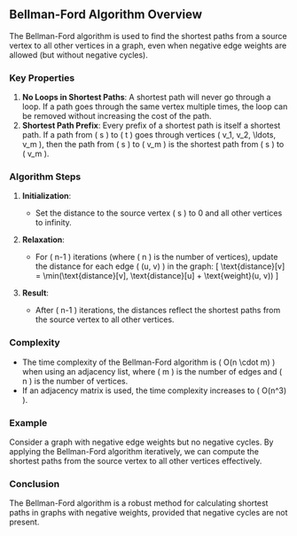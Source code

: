 ## Bellman-Ford Algorithm Overview

The Bellman-Ford algorithm is used to find the shortest paths from a source vertex to all other vertices in a graph, even when negative edge weights are allowed (but without negative cycles).

### Key Properties
1. **No Loops in Shortest Paths**: A shortest path will never go through a loop. If a path goes through the same vertex multiple times, the loop can be removed without increasing the cost of the path.
2. **Shortest Path Prefix**: Every prefix of a shortest path is itself a shortest path. If a path from \( s \) to \( t \) goes through vertices \( v_1, v_2, \ldots, v_m \), then the path from \( s \) to \( v_m \) is the shortest path from \( s \) to \( v_m \).

### Algorithm Steps
1. **Initialization**: 
   - Set the distance to the source vertex \( s \) to 0 and all other vertices to infinity.
  
2. **Relaxation**: 
   - For \( n-1 \) iterations (where \( n \) is the number of vertices), update the distance for each edge \( (u, v) \) in the graph:
     \[
     \text{distance}[v] = \min(\text{distance}[v], \text{distance}[u] + \text{weight}(u, v))
     \]
  
3. **Result**: 
   - After \( n-1 \) iterations, the distances reflect the shortest paths from the source vertex to all other vertices.

### Complexity
- The time complexity of the Bellman-Ford algorithm is \( O(n \cdot m) \) when using an adjacency list, where \( m \) is the number of edges and \( n \) is the number of vertices.
- If an adjacency matrix is used, the time complexity increases to \( O(n^3) \).

### Example
Consider a graph with negative edge weights but no negative cycles. By applying the Bellman-Ford algorithm iteratively, we can compute the shortest paths from the source vertex to all other vertices effectively.

### Conclusion
The Bellman-Ford algorithm is a robust method for calculating shortest paths in graphs with negative weights, provided that negative cycles are not present.
